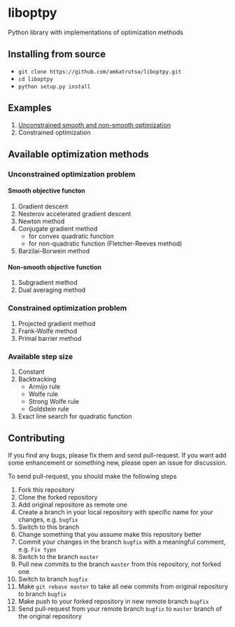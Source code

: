 # liboptpy

Python library with implementations of optimization methods

## Installing from source 

- ```git clone https://github.com/amkatrutsa/liboptpy.git```
- ```cd liboptpy```
- ```python setup.py install```

## Examples

1. [Unconstrained smooth and non-smooth optimization](./demo_unconstr_solvers.ipynb)
2. Constrained optimization

## Available optimization methods

### Unconstrained optimization problem

#### Smooth objective functon
1. Gradient descent
2. Nesterov accelerated gradient descent
3. Newton method
4. Conjugate gradient method
    - for convex quadratic function
    - for non-quadratic function (Fletcher-Reeves method)
5. Barzilai-Borwein method

#### Non-smooth objective function

1. Subgradient method
2. Dual averaging method

### Constrained optimization problem

1. Projected gradient method
2. Frank-Wolfe method
3. Primal barrier method 

### Available step size

1. Constant
2. Backtracking
    - Armijo rule
    - Wolfe rule
    - Strong Wolfe rule
    - Goldstein rule
3. Exact line search for quadratic function

## Contributing

If you find any bugs, please fix them and send pull-request. 
If you want add some enhancement or something new, please open an issue for discussion. 

To send pull-request, you should make the following steps

1. Fork this repository
2. Clone the forked repository
3. Add original repositore as remote one 
4. Create a branch in your local repository with specific name for your changes, e.g. ```bugfix```
5. Switch to this branch
6. Change something that you assume make this repository better
7. Commit your changes in the branch ```bugfix``` with a meaningful comment, e.g. ```Fix typo```
8. Switch to the branch ```master```
9. Pull new commits to the branch ```master``` from this repository, not forked one
10. Switch to branch ```bugfix```
11. Make ```git rebase master``` to take all new commits from original repository to branch ```bugfix```
12. Make push to your forked repository in new remote branch ```bugfix```
13. Send pull-request from your remote branch ```bugfix``` to ```master``` branch of the original repository
